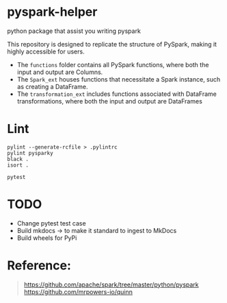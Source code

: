 # pyspark-helper
python package that assist you writing pyspark

This repository is designed to replicate the structure of PySpark, making it highly accessible for users.

- The `functions` folder contains all PySpark functions, where both the input and output are Columns.
- The `Spark_ext`  houses functions that necessitate a Spark instance, such as creating a DataFrame.
- The `transformation_ext`  includes functions associated with DataFrame transformations, where both the input and output are DataFrames

# Lint
```
pylint --generate-rcfile > .pylintrc
pylint pysparky
black .
isort .

pytest
```

# TODO
- Change pytest test case
- Build mkdocs -> to make it standard to ingest to MkDocs
- Build wheels for PyPi

# Reference:
> https://github.com/apache/spark/tree/master/python/pyspark
> https://github.com/mrpowers-io/quinn
